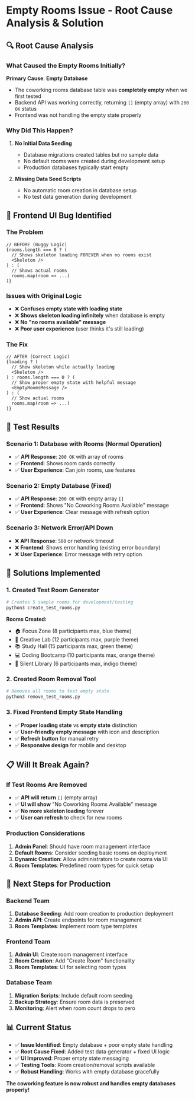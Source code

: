 # Empty Rooms Issue - Root Cause Analysis & Solution

## 🔍 Root Cause Analysis

### What Caused the Empty Rooms Initially?

**Primary Cause**: **Empty Database**

- The coworking rooms database table was **completely empty** when we first tested
- Backend API was working correctly, returning `[]` (empty array) with `200 OK` status
- Frontend was not handling the empty state properly

### Why Did This Happen?

1. **No Initial Data Seeding**
   - Database migrations created tables but no sample data
   - No default rooms were created during development setup
   - Production databases typically start empty

2. **Missing Data Seed Scripts**
   - No automatic room creation in database setup
   - No test data generation during development

## 🐛 Frontend UI Bug Identified

### The Problem

```tsx
// BEFORE (Buggy Logic)
{rooms.length === 0 ? (
  // Shows skeleton loading FOREVER when no rooms exist
  <Skeleton />  
) : (
  // Shows actual rooms
  rooms.map(room => ...)
)}
```

### Issues with Original Logic

- ❌ **Confuses empty state with loading state**
- ❌ **Shows skeleton loading infinitely** when database is empty
- ❌ **No "no rooms available" message**
- ❌ **Poor user experience** (user thinks it's still loading)

### The Fix

```tsx
// AFTER (Correct Logic)
{loading ? (
  // Show skeleton while actually loading
  <Skeleton />
) : rooms.length === 0 ? (
  // Show proper empty state with helpful message
  <EmptyRoomsMessage />
) : (
  // Show actual rooms
  rooms.map(room => ...)
)}
```

## 🧪 Test Results

### Scenario 1: Database with Rooms (Normal Operation)

- ✅ **API Response**: `200 OK` with array of rooms
- ✅ **Frontend**: Shows room cards correctly
- ✅ **User Experience**: Can join rooms, use features

### Scenario 2: Empty Database (Fixed)

- ✅ **API Response**: `200 OK` with empty array `[]`
- ✅ **Frontend**: Shows "No Coworking Rooms Available" message
- ✅ **User Experience**: Clear message with refresh option

### Scenario 3: Network Error/API Down

- ❌ **API Response**: `500` or network timeout
- ❌ **Frontend**: Shows error handling (existing error boundary)
- ❌ **User Experience**: Error message with retry option

## 🔧 Solutions Implemented

### 1. Created Test Room Generator

```bash
# Creates 5 sample rooms for development/testing
python3 create_test_rooms.py
```

**Rooms Created:**

- 🏠 Focus Zone (8 participants max, blue theme)
- 🎨 Creative Lab (12 participants max, purple theme)  
- 📚 Study Hall (15 participants max, green theme)
- 💻 Coding Bootcamp (10 participants max, orange theme)
- 🤫 Silent Library (6 participants max, indigo theme)

### 2. Created Room Removal Tool

```bash
# Removes all rooms to test empty state
python3 remove_test_rooms.py
```

### 3. Fixed Frontend Empty State Handling

- ✅ **Proper loading state** vs **empty state** distinction
- ✅ **User-friendly empty message** with icon and description
- ✅ **Refresh button** for manual retry
- ✅ **Responsive design** for mobile and desktop

## 📋 Will It Break Again?

### If Test Rooms Are Removed

- ✅ **API will return** `[]` (empty array)
- ✅ **UI will show** "No Coworking Rooms Available" message
- ✅ **No more skeleton loading** forever
- ✅ **User can refresh** to check for new rooms

### Production Considerations

1. **Admin Panel**: Should have room management interface
2. **Default Rooms**: Consider seeding basic rooms on deployment
3. **Dynamic Creation**: Allow administrators to create rooms via UI
4. **Room Templates**: Predefined room types for quick setup

## 🚀 Next Steps for Production

### Backend Team

1. **Database Seeding**: Add room creation to production deployment
2. **Admin API**: Create endpoints for room management
3. **Room Templates**: Implement room type templates

### Frontend Team

1. **Admin UI**: Create room management interface
2. **Room Creation**: Add "Create Room" functionality
3. **Room Templates**: UI for selecting room types

### Database Team

1. **Migration Scripts**: Include default room seeding
2. **Backup Strategy**: Ensure room data is preserved
3. **Monitoring**: Alert when room count drops to zero

## 📊 Current Status

- ✅ **Issue Identified**: Empty database + poor empty state handling
- ✅ **Root Cause Fixed**: Added test data generator + fixed UI logic
- ✅ **UI Improved**: Proper empty state messaging
- ✅ **Testing Tools**: Room creation/removal scripts available
- ✅ **Robust Handling**: Works with empty database gracefully

**The coworking feature is now robust and handles empty databases properly!**
